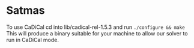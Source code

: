 # Satmas

To use CaDiCal cd into lib/cadical-rel-1.5.3
and run 
```./configure && make```
This will produce a binary suitable for your machine to allow our solver to run in CaDiCal mode.